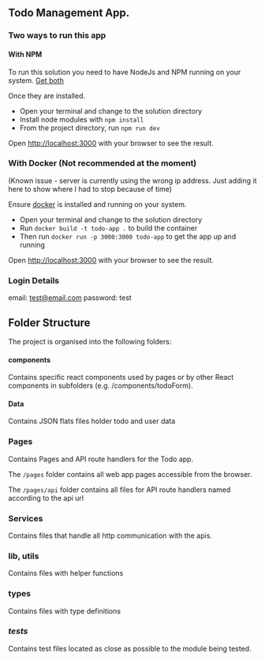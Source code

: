 ## Todo Management App.

### Two ways to run this app

#### With NPM

To run this solution you need to have NodeJs and NPM running on your system.
[Get both](https://nodejs.org/en/download/)

Once they are installed.

- Open your terminal and change to the solution directory
- Install node modules with `npm install`
- From the project directory, run `npm run dev`

Open [http://localhost:3000](http://localhost:3000) with your browser to see the result.

### With Docker (Not recommended at the moment)

(Known issue - server is currently using the wrong ip address. Just adding it here to show where I had to stop because of time)

Ensure [docker](https://www.docker.com/products/docker-desktop) is installed and running on your system.

- Open your terminal and change to the solution directory
- Run `docker build -t todo-app .` to build the container
- Then run `docker run -p 3000:3000 todo-app` to get the app up and running

Open [http://localhost:3000](http://localhost:3000) with your browser to see the result.

### Login Details

email: test@email.com
password: test

## Folder Structure

The project is organised into the following folders:

#### components

Contains specific react components used by pages or by other React components in subfolders (e.g. /components/todoForm).

#### Data

Contains JSON flats files holder todo and user data

### Pages

Contains Pages and API route handlers for the Todo app.

The `/pages` folder contains all web app pages accessible from the browser.

The `/pages/api` folder contains all files for API route handlers named according to the api url

### Services

Contains files that handle all http communication with the apis.

### lib, utils

Contains files with helper functions

### types

Contains files with type definitions

### _tests_

Contains test files located as close as possible to the module being tested.

